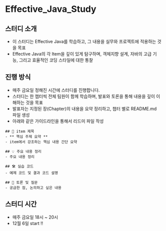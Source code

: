 # Effective_Java_Study


## 스터디 소개
- 이 스터디는 Effective Java를 학습하고, 그 내용을 실무와 프로젝트에 적용하는 것을 목표
- Effective Java의 각 Item을 깊이 있게 탐구하며, 객체지향 설계, 자바의 고급 기능, 그리고 효율적인 코딩 스타일에 대한 통찰

## 진행 방식
- 매주 금요일 정해진 시간에 스터디를 진행합니다.
- 스터디는 한 챕터씩 전체 팀원이 함께 학습하며, 발표와 토론을 통해 내용을 깊이 이해하는 것을 목표
- 발표자는 지정된 장(Chapter)의 내용을 요약 정리하고, 챕터 별로 README.md 파일 생성
- 아래와 같은 가이드라인을 통해서 리드미 파일 작성

```
## 📖 item 제목
- ** 핵심 주제 요약 **
- item에서 강조하는 핵심 내용 간단 요약

## 💡 주요 내용 정리
- 주요 내용 정리

## 🛠️ 실습 코드
- 예제 코드 및 결과 코드 설명

## 🤔 토론 및 질문
- 궁금한 점, 논의하고 싶은 내용

```

## 스터디 시간
- 매주 금요일 18시 ~ 20시
- 12월 6일 start !!

